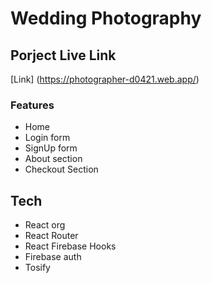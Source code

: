 # Wedding Photography
## Porject Live Link 
 [Link] (https://photographer-d0421.web.app/)

### Features 
 - Home
 - Login form 
 - SignUp form 
 - About section 
 - Checkout Section

 ## Tech 
 - React org
 - React Router 
 - React Firebase Hooks
 - Firebase auth
 - Tosify
